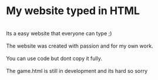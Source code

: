 # My website typed in HTML
<br> Its a easy website that everyone can type ;)</br>
<br> The website was created with passion and for my own work. </br>
<br> You can use code but dont copy it fully. </br>
<br> The game.html is still in development and its hard so sorry </br>